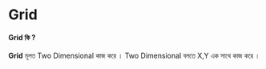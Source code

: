 # Grid
#### Grid কি ?
**Grid** মূলত Two Dimensional কাজ করে । Two Dimensional বলতে X,Y এক সাথে কাজ করে । 

